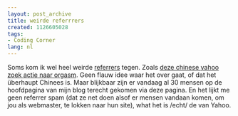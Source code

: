 ```yaml
---
layout: post_archive
title: weirde referrrers
created: 1126605028
tags:
- Coding Corner
lang: nl
---
```

Soms kom ik wel heel weirde [referrers](http://en.wikipedia.org/wiki/Referring_page) tegen. Zoals [deze chinese yahoo zoek actie naar orgasm](http://image.yisou.com/searchdtl_v3.html?srcp=orgasm&chntotal=84&entotal=7855&b=1&lang=chn&mip=all&miw=all&msgttl=0&allCurPage=1&chnTtlPages=7&allTtlPages=662&pid=yisou&coop=yisou). Geen flauw idee waar het over gaat, of dat het überhaupt Chinees is. Maar blijkbaar zijn er vandaag al 30 mensen op de hoofdpagina van mijn blog terecht gekomen via deze pagina. En het lijkt me geen referrer spam (dat ze net doen alsof er mensen vandaan komen, om jou als webmaster, te lokken naar hun site), what het is /echt/ de van Yahoo.
